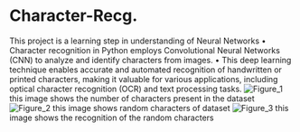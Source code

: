 # Character-Recg.
This project is a learning step in understanding of Neural Networks
•	Character recognition in Python employs Convolutional Neural Networks (CNN) to analyze and identify characters from images. 
•	This deep learning technique enables accurate and automated recognition of handwritten or printed characters, making it valuable for various applications, including optical character recognition (OCR) and text processing tasks.
![Figure_1](https://github.com/pavan69r/Character-Recg./assets/81371214/8ce166a7-1a0d-4a26-a2ce-f2f43f2111d7)
this image shows the number of characters present in the dataset 
![Figure_2](https://github.com/pavan69r/Character-Recg./assets/81371214/e83d1eca-9d98-4435-8e97-456e6ec58943)
this image shows random characters of dataset
![Figure_3](https://github.com/pavan69r/Character-Recg./assets/81371214/c7f0b1d8-813b-4c34-ac33-8563c3533ca1)
this image shows the recognition of the random characters


